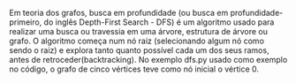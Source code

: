 Em teoria dos grafos, busca em profundidade (ou busca em profundidade-primeiro, do inglês Depth-First Search - DFS) é um algoritmo usado para realizar uma busca ou travessia em uma árvore, estrutura de árvore ou grafo. O algoritmo começa num nó raiz (selecionando algum nó como sendo o raiz) e explora tanto quanto possível cada um dos seus ramos, antes de retroceder(backtracking). No exemplo dfs.py usado como exemplo no código, o grafo de cinco vértices teve como nó inicial o vértice 0.
